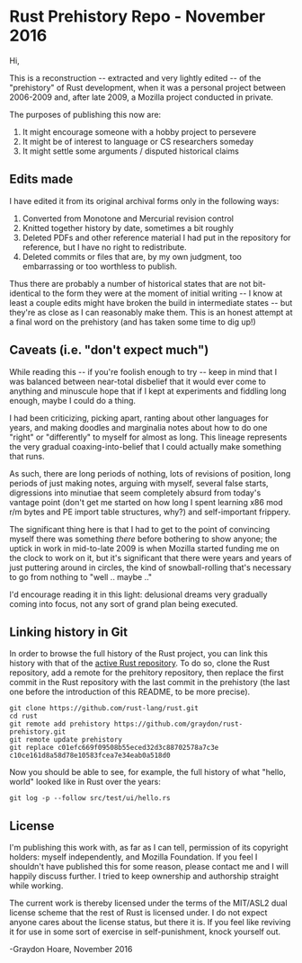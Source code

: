Rust Prehistory Repo - November 2016
====================================

Hi,

This is a reconstruction -- extracted and very lightly edited -- of the
"prehistory" of Rust development, when it was a personal project between
2006-2009 and, after late 2009, a Mozilla project conducted in private.

The purposes of publishing this now are:

  1. It might encourage someone with a hobby project to persevere
  2. It might be of interest to language or CS researchers someday
  3. It might settle some arguments / disputed historical claims


Edits made
----------

I have edited it from its original archival forms only in the following
ways:

  1. Converted from Monotone and Mercurial revision control
  2. Knitted together history by date, sometimes a bit roughly
  3. Deleted PDFs and other reference material I had put in the
     repository for reference, but I have no right to redistribute.
  4. Deleted commits or files that are, by my own judgment,
     too embarrassing or too worthless to publish.

Thus there are probably a number of historical states that are not
bit-identical to the form they were at the moment of initial writing -- I
know at least a couple edits might have broken the build in intermediate
states -- but they're as close as I can reasonably make them. This is an
honest attempt at a final word on the prehistory (and has taken some time
to dig up!)


Caveats (i.e. "don't expect much")
----------------------------------

While reading this -- if you're foolish enough to try -- keep in mind that
I was balanced between near-total disbelief that it would ever come to
anything and minuscule hope that if I kept at experiments and fiddling long
enough, maybe I could do a thing.

I had been criticizing, picking apart, ranting about other languages for
years, and making doodles and marginalia notes about how to do one "right"
or "differently" to myself for almost as long. This lineage represents the
very gradual coaxing-into-belief that I could actually make something that
runs.

As such, there are long periods of nothing, lots of revisions of position,
long periods of just making notes, arguing with myself, several false
starts, digressions into minutiae that seem completely absurd from today's
vantage point (don't get me started on how long I spent learning x86 mod
r/m bytes and PE import table structures, why?) and self-important
frippery.

The significant thing here is that I had to get to the point of convincing
myself there was something _there_ before bothering to show anyone; the
uptick in work in mid-to-late 2009 is when Mozilla started funding me on
the clock to work on it, but it's significant that there were years and
years of just puttering around in circles, the kind of snowball-rolling
that's necessary to go from nothing to "well .. maybe .."

I'd encourage reading it in this light: delusional dreams very gradually
coming into focus, not any sort of grand plan being executed.

Linking history in Git
----------------------

In order to browse the full history of the Rust project, you can link this
history with that of the [active Rust repository].  To do so, clone the Rust
repository, add a remote for the prehitory repository, then replace the first
commit in the Rust repository with the last commit in the prehistory (the last
one before the introduction of this README, to be more precise).

    git clone https://github.com/rust-lang/rust.git
    cd rust
    git remote add prehistory https://github.com/graydon/rust-prehistory.git
    git remote update prehistory
    git replace c01efc669f09508b55eced32d3c88702578a7c3e c10ce161d8a58d78e10583fcea7e34eab0a518d0

Now you should be able to see, for example, the full history of what "hello,
world" looked like in Rust over the years:

    git log -p --follow src/test/ui/hello.rs

[active Rust repository]: https://github.com/rust-lang/rust/

License
-------

I'm publishing this work with, as far as I can tell, permission of its
copyright holders: myself independently, and Mozilla Foundation. If you
feel I shouldn't have published this for some reason, please contact me and
I will happily discuss further. I tried to keep ownership and authorship
straight while working.

The current work is thereby licensed under the terms of the MIT/ASL2 dual
license scheme that the rest of Rust is licensed under. I do not expect
anyone cares about the license status, but there it is. If you feel like
reviving it for use in some sort of exercise in self-punishment, knock
yourself out.


-Graydon Hoare, November 2016
